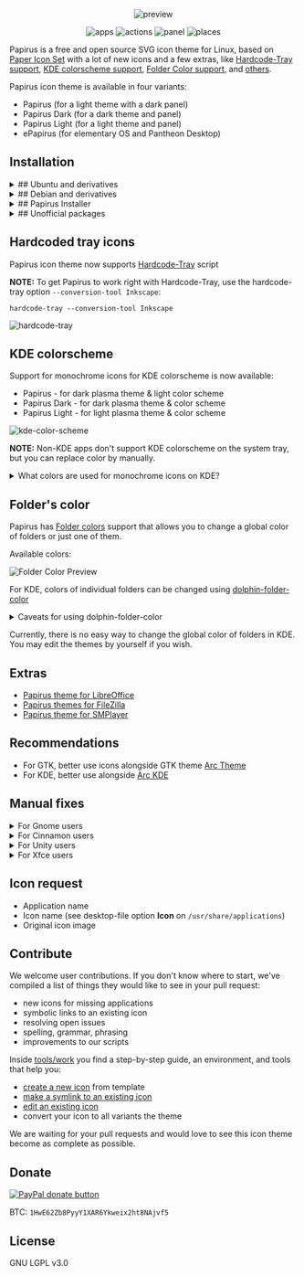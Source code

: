 <p align="center">
  <img src="https://raw.githubusercontent.com/PapirusDevelopmentTeam/papirus-icon-theme/master/preview.png" alt="preview"/>
</p>

<p align="center">
  <img alt="apps" src="https://img.shields.io/badge/apps_icons-2700%2B-5294e2.svg?style=flat-square"/>
  <img alt="actions" src="https://img.shields.io/badge/actions_icons-1700%2B-5294e2.svg?style=flat-square"/>
  <img alt="panel" src="https://img.shields.io/badge/panel_icons-1600%2B-5294e2.svg?style=flat-square"/>
  <img alt="places" src="https://img.shields.io/badge/places_icons-880%2B-5294e2.svg?style=flat-square"/>
</p>

Papirus is a free and open source SVG icon theme for Linux, based on [Paper Icon Set](https://github.com/snwh/paper-icon-theme) with a lot of new icons and a few extras, like [Hardcode-Tray support](#hardcoded-tray-icons), [KDE colorscheme support](#kde-colorscheme), [Folder Color support](#folders-color), and [others](#extras).

Papirus icon theme is available in four variants:

 - Papirus (for a light theme with a dark panel)
 - Papirus Dark (for a dark theme and panel)
 - Papirus Light (for a light theme and panel)
 - ePapirus (for elementary OS and Pantheon Desktop)

## Installation

<details>
<summary>## Ubuntu and derivatives</summary>

You can install Papirus from our official [PPA](https://launchpad.net/~papirus/+archive/ubuntu/papirus):

```
sudo add-apt-repository ppa:papirus/papirus
sudo apt-get update
sudo apt-get install papirus-icon-theme
```

or download .deb packages from [here](https://launchpad.net/~papirus/+archive/ubuntu/papirus/+packages?field.name_filter=papirus-icon-theme).
</details>

<details>
<summary>## Debian and derivatives</summary>

Debian users also can install Papirus from our [PPA](https://launchpad.net/~papirus/+archive/ubuntu/papirus), but the commands will differ:

```
sudo tee /etc/apt/sources.list.d/papirus-ppa.list << EOF
deb http://ppa.launchpad.net/papirus/papirus/ubuntu xenial main
EOF

sudo apt-key adv --recv-keys --keyserver keyserver.ubuntu.com E58A9D36647CAE7F
sudo apt-get update
sudo apt-get install papirus-icon-theme
```
</details>

<details>
<summary>## Papirus Installer</summary>

Use the scripts to install the latest version directly from this repo (independently on your distro):

**NOTE:** Use the same script to update icon themes.

#### ROOT directory (recommended)

```
wget -qO- https://raw.githubusercontent.com/PapirusDevelopmentTeam/papirus-icon-theme/master/install-papirus-root.sh | sh
```
#### HOME directory for GTK

```
wget -qO- https://raw.githubusercontent.com/PapirusDevelopmentTeam/papirus-icon-theme/master/install-papirus-home-gtk.sh | sh
```

#### HOME directory for KDE

```
wget -qO- https://raw.githubusercontent.com/PapirusDevelopmentTeam/papirus-icon-theme/master/install-papirus-home-kde.sh | sh
```

**NOTE:** Qt4 apps require `libqt4-svg` to work correctly.

#### Remove

```
wget -qO- https://raw.githubusercontent.com/PapirusDevelopmentTeam/papirus-icon-theme/master/remove-papirus.sh | sh
```
</details>

<details>
<summary>## Unofficial packages</summary>

Packages in this section are not part of the official repositories. If you have a trouble or a question please contact with package maintainer.

| **Distro** | **Maintainer**    | **Package** |
|:-----------|:------------------|:------------|
| Arch Linux | Edgard Castro     | [papirus-icon-theme-git](https://aur.archlinux.org/packages/papirus-icon-theme-git/) <sup>AUR</sup> |
| Arch Linux | Josip Ponjavic    | [papirus-icon-theme-git](https://software.opensuse.org/download.html?project=home:metakcahura&package=papirus-icon-theme-git) <sup>OBS [[link](https://build.opensuse.org/package/show/home:metakcahura/papirus-icon-theme-git)]</sub> |
| Fedora     | Dirk Davidis      | [papirus-icon-theme](https://copr.fedorainfracloud.org/coprs/dirkdavidis/papirus-icon-theme/) <sup>copr</sup> |
| Manjaro    | Nikola Yanev      | [papirus-icon-theme](http://download.tuxfamily.org/gericom/README.html) |
| openSUSE   | Konstantin Voinov | [papirus-icon-theme](https://software.opensuse.org/download.html?project=home:kill_it&package=papirus-icon-theme) <sup>OBS [[link](https://build.opensuse.org/package/show/home:kill_it/papirus-icon-theme)]</sub> |
| Solus      | Joshua Strobl     | `sudo eopkg install papirus-icon-theme` |

**NOTE:** If you maintainer and want be in the list please create an issue or send a pull request.
</details>

## Hardcoded tray icons

Papirus icon theme now supports [Hardcode-Tray](https://github.com/bil-elmoussaoui/Hardcode-Tray) script

**NOTE:** To get Papirus to work right with Hardcode-Tray, use the hardcode-tray option `--conversion-tool Inkscape`:

```
hardcode-tray --conversion-tool Inkscape
```

![hardcode-tray](http://i.imgur.com/6hFm6aj.png)

## KDE colorscheme

Support for monochrome icons for KDE colorscheme is now available:
- Papirus - for dark plasma theme & light color scheme
- Papirus Dark - for dark plasma theme & color scheme
- Papirus Light - for light plasma theme & color scheme

![kde-color-scheme](http://i.imgur.com/oM1qhQH.png)

**NOTE:** Non-KDE apps don't support KDE colorscheme on the system tray, but you can replace color by manually.

<details>
<summary>What colors are used for monochrome icons on KDE?</summary>

**Papirus**:
- actions, devices, places
  - class: **ColorScheme-Text** color: `#5c616c`
  - class: **ColorScheme-Highlight** color: `#5294e2`
- panel
  - class: **ColorScheme-ButtonBackground** color: `#d3dae3`
  - class: **ColorScheme-Highlight** color: `#5294e2`

**Papirus-Dark**:
- actions, devices, places and panel
  - class: **ColorScheme-Text** color: `#d3dae3`
  - class: **ColorScheme-Highlight** color: `#5294e2`

**Papirus-Light**:
- actions, devices, places and panel
  - class: **ColorScheme-Text** color: `#5c616c`
  - class: **ColorScheme-Highlight** color: `#5294e2`
</details>

## Folder's color

Papirus has [Folder colors](http://foldercolor.tuxfamily.org/) support that allows you to change a global color of folders or just one of them.

Available colors:

![Folder Color Preview](http://i.imgur.com/JSIa5WD.png)

For KDE, colors of individual folders can be changed using [dolphin-folder-color](https://github.com/audoban/dolphin-folder-color)
<details>
<summary>Caveats for using dolphin-folder-color</summary>

- The flags of the `kdialog` command used by the scripts varies by version. Some newer versions lack the `--caption` and `--geometry` flags. You may need to edit the script files manually so that they can be successfully run.
- Papirus icon theme does not have the same color set as the default Breeze theme, so one or two of the colors may not work.

</details>

Currently, there is no easy way to change the global color of folders in KDE. You may edit the themes by yourself if you wish.

## Extras

- [Papirus theme for LibreOffice](https://github.com/PapirusDevelopmentTeam/papirus-libreoffice-theme)
- [Papirus themes for FileZilla](https://github.com/PapirusDevelopmentTeam/papirus-filezilla-themes)
- [Papirus theme for SMPlayer](https://github.com/PapirusDevelopmentTeam/papirus-smplayer-theme)

## Recommendations

- For GTK, better use icons alongside GTK theme [Arc Theme](https://github.com/horst3180/arc-theme)
- For KDE, better use alongside [Arc KDE](https://github.com/PapirusDevelopmentTeam/arc-kde)

## Manual fixes

<details>
<summary>For Gnome users</summary>

For Gnome users who want use Papirus icon theme with [arc-theme](https://github.com/horst3180/arc-theme), we recommend
use [TopIcons Plus](https://extensions.gnome.org/extension/1031/topicons/) extension with icon size **22px** or **24px**
And change icons color for panel:
```
sudo sed -i.orig 's/white/#d3dae3/g' /usr/share/themes/Arc-Dark/gnome-shell/gnome-shell.css
```
![Gnome Arc-Dark theme fix](http://i.imgur.com/5Mb2HRs.png)
</details>

<details>
<summary>For Cinnamon users</summary>

For Cinnamon users who want use Papirus icon theme with [arc-theme](https://github.com/horst3180/arc-theme), we recommend the following combinations:

**light theme**

- Window borders `Arc` or `Arc-Darker`
- Icons `ePapirus`
- Controls `Arc` or `Arc-Darker`
- Desktop `Arc` or `Arc-Dark`

**dark theme**

- Window borders `Arc-Dark`
- Icons `Papirus-Dark`
- Controls `Arc-Dark`
- Desktop `Arc-Dark` with an another color for tray icons:

```
sudo sed -i.orig 's/white/#d3dae3/g' /usr/share/themes/Arc-Dark/cinnamon/cinnamon.css
```

![Cinnamon Arc-Dark theme fix](http://i.imgur.com/XXejgtD.png)

Also, increase panel size with `Allow Cinnamon to scale panel text and icons according to the panel height` option because Papirus contains only 22px and 24px panel's icons.
</details>

<details>
<summary>For Unity users</summary>

For Unity users, we recommend installing patched [Notify-OSD](https://launchpad.net/~leolik/+archive/ubuntu/leolik) and change an icon size to 33px.

*~/.notify-osd* file:

```
slot-allocation = dynamic
bubble-expire-timeout = 10sec
bubble-vertical-gap = 10px
bubble-horizontal-gap = 10px
bubble-corner-radius = 24px
bubble-icon-size = 33px
bubble-gauge-size = 6px
bubble-width = 240px
bubble-background-color = 2f343f
bubble-background-opacity = 95%
text-margin-size = 10px
text-title-size = 100%
text-title-weight = bold
text-title-color = adb7bf
text-title-opacity = 100%
text-body-size = 90%
text-body-weight = normal
text-body-color = eaeaea
text-body-opacity = 100%
text-shadow-opacity = 50%
location = 1
bubble-prevent-fade = 1
bubble-close-on-click = 1
bubble-as-desktop-bg = 0
```

![notify-fix](http://i.imgur.com/hjTpvca.png)

Also, you can change [Unity launcher icon](https://github.com/PapirusDevelopmentTeam/papirus-icon-theme/tree/master/Papirus/extra/unity) and [unity-tweak-tool icons](https://github.com/PapirusDevelopmentTeam/papirus-icon-theme/tree/master/Papirus/extra/unity-tweak-tool). Look into the extra folder in the icon theme.
</details>

<details>
<summary>For Xfce users</summary>

Here is a few recommendation for Xfce users.

#### Thunar File Manager

Go to `Edit` → `Preferences...`. Click on `Side Pane` tab. Under `Side Pane`, look for `Icon Size` and set to `Very Small`.

![thunar-prefecences](http://i.imgur.com/Iu1TIEa.png)

#### Notification Area

Go to `Settings Manager` → `Panel` → `Items` tab. Select `Notification Area` item and click on `Edit currently selected item` button. Under `Appearance` set the following options:

- Set `Maximum icon size (px)` to `24`
- Uncheck `Show frame`

![xfce4-notification-area](http://i.imgur.com/MopCZBZ.png)
</details>

## Icon request

- Application name
- Icon name (see desktop-file option **Icon** on `/usr/share/applications`)
- Original icon image

## Contribute

We welcome user contributions. If you don't know where to start, we've compiled a list of things they would like to see in your pull request:

- new icons for missing applications
- symbolic links to an existing icon
- resolving open issues
- spelling, grammar, phrasing
- improvements to our scripts

Inside [tools/work](tools/work) you find a step-by-step guide, an environment, and tools that help you:

- [create a new icon](tools/work#create-a-new-icon) from template
- [make a symlink to an existing icon](tools/work#make-symlinks-to-an-existing-icon)
- [edit an existing icon](tools/work#edit-an-existing-icon)
- convert your icon to all variants the theme

We are waiting for your pull requests and would love to see this icon theme become as complete as possible.

## Donate

<span class="paypal"><a href="https://www.paypal.me/varlesh" title="Donate to this project using Paypal"><img src="https://www.paypalobjects.com/webstatic/mktg/Logo/pp-logo-100px.png" alt="PayPal donate button" /></a></span>

BTC: `1HwE62Zb8PyyY1XAR6Ykweix2ht8NAjvf5`

## License

GNU LGPL v3.0
